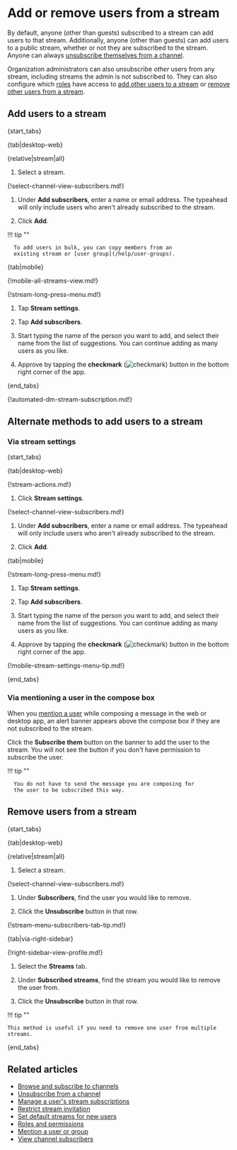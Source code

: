 # Add or remove users from a stream

By default, anyone (other than guests) subscribed to a stream can add
users to that stream. Additionally, anyone (other than guests) can add
users to a public stream, whether or not they are subscribed to the
stream. Anyone can always [unsubscribe themselves from a channel][unsubscribe].

Organization administrators can also unsubscribe *other* users from any stream,
including streams the admin is not subscribed to. They can also configure which
[roles](/help/roles-and-permissions) have access to [add other users to a
stream][add-users] or [remove other users from a stream][remove-users].

[add-users]: /help/configure-who-can-invite-to-streams#configure-who-can-add-users
[remove-users]: /help/configure-who-can-invite-to-streams#configure-who-can-remove-users

## Add users to a stream

{start_tabs}

{tab|desktop-web}

{relative|stream|all}

1. Select a stream.

{!select-channel-view-subscribers.md!}

1. Under **Add subscribers**, enter a name or email address. The typeahead
   will only include users who aren't already subscribed to the stream.

1. Click **Add**.

!!! tip ""

      To add users in bulk, you can copy members from an
      existing stream or [user group](/help/user-groups).

{tab|mobile}

{!mobile-all-streams-view.md!}

{!stream-long-press-menu.md!}

1. Tap **Stream settings**.

1. Tap **Add subscribers**.

1. Start typing the name of the person you want to add, and
   select their name from the list of suggestions. You can continue
   adding as many users as you like.

1. Approve by tapping the **checkmark**
   (<img src="/static/images/help/mobile-check-circle-icon.svg" alt="checkmark" class="help-center-icon"/>)
   button in the bottom right corner of the app.

{end_tabs}

{!automated-dm-stream-subscription.md!}

## Alternate methods to add users to a stream

### Via stream settings

{start_tabs}

{tab|desktop-web}

{!stream-actions.md!}

1. Click **Stream settings**.

{!select-channel-view-subscribers.md!}

1. Under **Add subscribers**, enter a name or email address. The typeahead
   will only include users who aren't already subscribed to the stream.

1. Click **Add**.

{tab|mobile}

{!stream-long-press-menu.md!}

1. Tap **Stream settings**.

1. Tap **Add subscribers**.

1. Start typing the name of the person you want to add, and
   select their name from the list of suggestions. You can continue
   adding as many users as you like.

1. Approve by tapping the **checkmark**
   (<img src="/static/images/help/mobile-check-circle-icon.svg" alt="checkmark" class="help-center-icon"/>)
   button in the bottom right corner of the app.

{!mobile-stream-settings-menu-tip.md!}

{end_tabs}

### Via mentioning a user in the compose box

When you [mention a user](/help/mention-a-user-or-group) while composing
a message in the web or desktop app, an alert banner appears above the
compose box if they are not subscribed to the stream.

Click the **Subscribe them** button on the banner to add the user to the
stream. You will not see the button if you don't have permission to
subscribe the user.

!!! tip ""

      You do not have to send the message you are composing for
      the user to be subscribed this way.

## Remove users from a stream

{start_tabs}

{tab|desktop-web}

{relative|stream|all}

1. Select a stream.

{!select-channel-view-subscribers.md!}

1. Under **Subscribers**, find the user you would like to remove.

1. Click the **Unsubscribe** button in that row.

{!stream-menu-subscribers-tab-tip.md!}

{tab|via-right-sidebar}

{!right-sidebar-view-profile.md!}

1. Select the **Streams** tab.

1. Under **Subscribed streams**, find the stream you would like
   to remove the user from.

1. Click the **Unsubscribe** button in that row.

!!! tip ""

    This method is useful if you need to remove one user from multiple streams.

{end_tabs}

## Related articles

* [Browse and subscribe to channels](/help/browse-and-subscribe-to-channels)
* [Unsubscribe from a channel][unsubscribe]
* [Manage a user's stream subscriptions](/help/manage-user-stream-subscriptions)
* [Restrict stream invitation](/help/configure-who-can-invite-to-streams)
* [Set default streams for new users](/help/set-default-streams-for-new-users)
* [Roles and permissions](/help/roles-and-permissions)
* [Mention a user or group](/help/mention-a-user-or-group)
* [View channel subscribers](/help/view-channel-subscribers)

[unsubscribe]: /help/unsubscribe-from-a-channel
